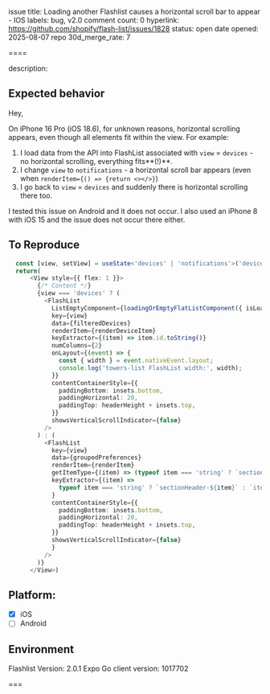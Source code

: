 issue title: Loading another Flashlist causes a horizontal scroll bar to appear - IOS
labels: bug, v2.0
comment count: 0
hyperlink: https://github.com/shopify/flash-list/issues/1828
status: open
date opened: 2025-08-07
repo 30d_merge_rate: 7

====

description:

## Expected behavior
Hey,

On iPhone 16 Pro (iOS 18.6), for unknown reasons, horizontal scrolling appears, even though all elements fit within the view.
For example:
1. I load data from the API into FlashList associated with `view` = `devices` - no horizontal scrolling, everything fits**(!)**.
2. I change `view` to `notifications` - a horizontal scroll bar appears (even when `renderItem={() => {return <></>}`)
3. I go back to `view` = `devices` and suddenly there is horizontal scrolling there too.

I tested this issue on Android and it does not occur. I also used an iPhone 8 with iOS 15 and the issue does not occur there either.
<!-- What do you expect to happen instead? -->


## To Reproduce
```typescript 
  const [view, setView] = useState<'devices' | 'notifications'>('devices');
  return(
      <View style={{ flex: 1 }}>
        {/* Content */}
        {view === 'devices' ? (
          <FlashList
            ListEmptyComponent={loadingOrEmptyFlatListComponent({ isLoading: loading })}
            key={view}
            data={filteredDevices}
            renderItem={renderDeviceItem}
            keyExtractor={(item) => item.id.toString()}
            numColumns={2}
            onLayout={(event) => {
              const { width } = event.nativeEvent.layout;
              console.log('towers-list FlashList width:', width);
            }}
            contentContainerStyle={{
              paddingBottom: insets.bottom,
              paddingHorizontal: 20,
              paddingTop: headerHeight + insets.top,
            }}
            showsVerticalScrollIndicator={false}
          />
        ) : (
          <FlashList
            key={view}
            data={groupedPreferences}
            renderItem={renderItem}
            getItemType={(item) => (typeof item === 'string' ? `sectionHeader` : `item`)}
            keyExtractor={(item) =>
              typeof item === 'string' ? `sectionHeader-${item}` : `item-${item.notificationType}`
            }
            contentContainerStyle={{
              paddingBottom: insets.bottom,
              paddingHorizontal: 20,
              paddingTop: headerHeight + insets.top,
            }}
            showsVerticalScrollIndicator={false}
            }
          />
        )}
      </View>)
```

<!-- Please provide a way to reproduce the problem if it's possible. Use the fixture app to create an example that reproduces the bug and provide a link to a GitHub repository under your username. -->

## Platform:

- [X] iOS
- [ ] Android

## Environment
Flashlist Version: 2.0.1
Expo Go client version: 1017702
<!-- What is the exact version of @shopify/flash-list that you are using? -->

===

